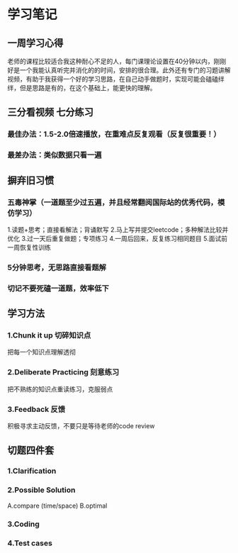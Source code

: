 # 学习笔记
## 一周学习心得
老师的课程比较适合我这种耐心不足的人，每门课理论设置在40分钟以内，刚刚好是一个我能认真听完并消化的的时间，安排的很合理。此外还有专门的习题讲解视频，有助于我获得一个好的学习思路，在自己动手做题时，实现可能会磕磕绊绊，但是思路是有的，在这个基础上，能更快的理解。

## 三分看视频 七分练习
### 最佳办法：1.5-2.0倍速播放，在重难点反复观看（反复很重要！）
### 最差办法：类似数据只看一遍

## 摒弃旧习惯
### 五毒神掌（一道题至少过五遍，并且经常翻阅国际站的优秀代码，模仿学习）
1.读题+思考；直接看解法；背诵默写
2.马上写并提交leetcode；多种解法比较并优化
3.过一天后重复做题；专项练习
4.一周后回来，反复练习相同题目
5.面试前一周恢复性训练
### 5分钟思考，无思路直接看题解
### 切记不要死磕一道题，效率低下

## 学习方法
### 1.Chunk it up  切碎知识点
把每一个知识点理解透彻
### 2.Deliberate Practicing  刻意练习
把不熟练的知识点重读练习，克服弱点
### 3.Feedback  反馈 
积极寻求主动反馈，不要只是等待老师的code review

## 切题四件套
### 1.Clarification
### 2.Possible Solution
A.compare (time/space) 
B.optimal
### 3.Coding
### 4.Test cases


